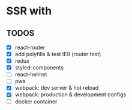 # SSR with

## TODOS

- [x] react-router
- [x] add polyfills & test IE9 (router test)
- [x] redux
- [x] styled-components
- [ ] react-helmet
- [ ] pwa
- [x] webpack: dev server & hot reload
- [x] webpack: production & development configs
- [ ] docker container